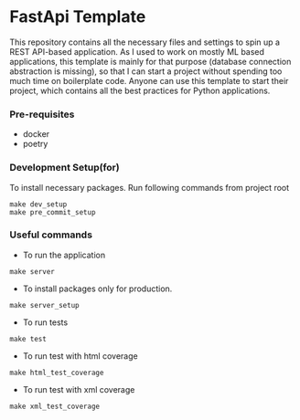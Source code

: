 # FastApi Template

This repository contains all the necessary files and settings to spin up a REST API-based application. As I used to work on mostly ML based applications, this template is mainly for that purpose (database connection abstraction is missing), so that I can start a project without spending too much time on boilerplate code.
Anyone can use this template to start their project, which contains all the best practices for Python applications.

### Pre-requisites
- docker
- poetry


### Development Setup(for)

To install necessary packages. Run following commands from project root 
```
make dev_setup
make pre_commit_setup
```

### Useful commands

- To run the application
```
make server
```

- To install packages only for production.
```
make server_setup
```

- To run tests
```
make test
```
- To run test with html coverage
```
make html_test_coverage
```

- To run test with xml coverage
```
make xml_test_coverage
```


